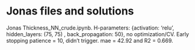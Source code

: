 # Jonas files and solutions

Jonas Thickness_NN_crude.ipynb. 
H-parameters: {activation: ‘relu’, hidden_layers: (75, 75) , back_propagation: 50}, no optimization/CV.
Early stopping patience = 10, didn’t trigger.
mae = 42.92 and R2 = 0.669.
